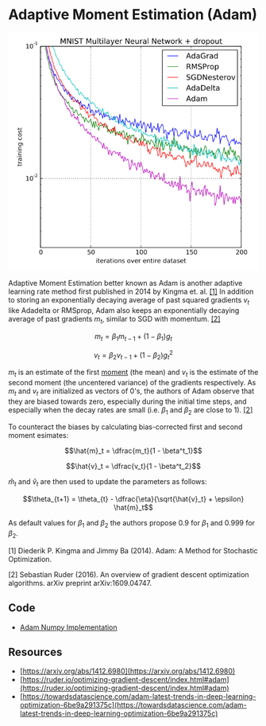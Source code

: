 # Adaptive Moment Estimation (Adam)

![Adam Example](doc/adam_example.PNG)

Adaptive Moment Estimation better known as Adam is another adaptive learning rate method first published in 2014 by Kingma et. al. <a href="#citation1">[1]</a> In addition to storing an exponentially decaying average of past squared gradients $v_t$ like Adadelta or RMSprop, Adam also keeps an exponentially decaying average of past gradients $m_t$, similar to SGD with momentum. <a href="#citation2">[2]</a>

$$m_t = \beta_1 m_{t-1} + (1 - \beta_1) g_t$$

$$v_t = \beta_2 v_{t-1} + (1 - \beta_2) g_t^2$$

$m_t$ is an estimate of the first [moment](<https://en.wikipedia.org/wiki/Moment_(mathematics)>) (the mean) and $v_t$ is the estimate of the second moment (the uncentered variance) of the gradients respectively. As $m_t$ and $v_t$ are initialized as vectors of 0's, the authors of Adam observe that they are biased towards zero, especially during the initial time steps, and especially when the decay rates are small (i.e. $\beta_1$ and $\beta_2$ are close to 1). <a href="#citation2">[2]</a>

To counteract the biases by calculating bias-corrected first and second moment esimates:

$$\hat{m}_t = \dfrac{m_t}{1 - \beta^t_1}$$

$$\hat{v}_t = \dfrac{v_t}{1 - \beta^t_2}$$

$\hat{m}_t$ and $\hat{v}_t$ are then used to update the parameters as follows:

$$\theta_{t+1} = \theta_{t} - \dfrac{\eta}{\sqrt{\hat{v}_t} + \epsilon} \hat{m}_t$$

As default values for $\beta_1$ and $\beta_2$ the authors propose $0.9$ for $\beta_1$ and $0.999$ for $\beta_2$.

<p id="citation1">[1] Diederik P. Kingma and Jimmy Ba (2014). Adam: A Method for Stochastic Optimization.</p>

<p id="citation2">[2] Sebastian Ruder (2016). An overview of gradient descent optimization algorithms. arXiv preprint arXiv:1609.04747.</p>

## Code

- [Adam Numpy Implementation](code/adam.py)

## Resources

- [https://arxiv.org/abs/1412.6980](https://arxiv.org/abs/1412.6980)
- [https://ruder.io/optimizing-gradient-descent/index.html#adam](https://ruder.io/optimizing-gradient-descent/index.html#adam)
- [https://towardsdatascience.com/adam-latest-trends-in-deep-learning-optimization-6be9a291375c](https://towardsdatascience.com/adam-latest-trends-in-deep-learning-optimization-6be9a291375c)
